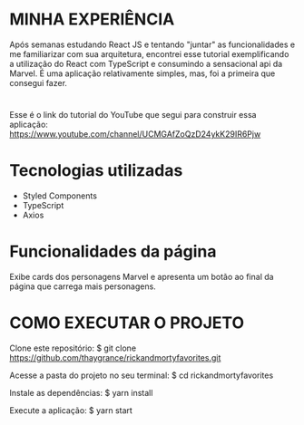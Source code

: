# MINHA EXPERIÊNCIA

Após semanas estudando React JS e tentando "juntar" as funcionalidades e me familiarizar com sua arquitetura, encontrei esse tutorial exemplificando a utilização do React com TypeScript e consumindo a sensacional api da Marvel. É uma aplicação relativamente simples, mas, foi a primeira que consegui fazer. 

# 
Esse é o link do tutorial do YouTube que segui para construir essa aplicação:
https://www.youtube.com/channel/UCMGAfZoQzD24ykK29IR6Pjw

# Tecnologias utilizadas
- Styled Components
- TypeScript
- Axios

# Funcionalidades da página
Exibe cards dos personagens Marvel e apresenta um botão ao final da página que carrega mais personagens.

# COMO EXECUTAR O PROJETO
Clone este repositório:
$ git clone https://github.com/thaygrance/rickandmortyfavorites.git

Acesse a pasta do projeto no seu terminal:
$ cd rickandmortyfavorites

Instale as dependências:
$ yarn install

Execute a aplicação:
$ yarn start
